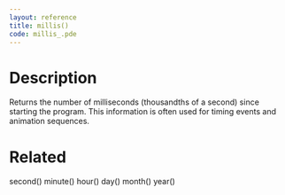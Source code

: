 ```yaml
---
layout: reference
title: millis()
code: millis_.pde
---
```


# Description

Returns the number of milliseconds (thousandths of a second) since starting the program. This information is often used for timing events and animation sequences. 

# Related

second()
minute()
hour()
day()
month()
year()
